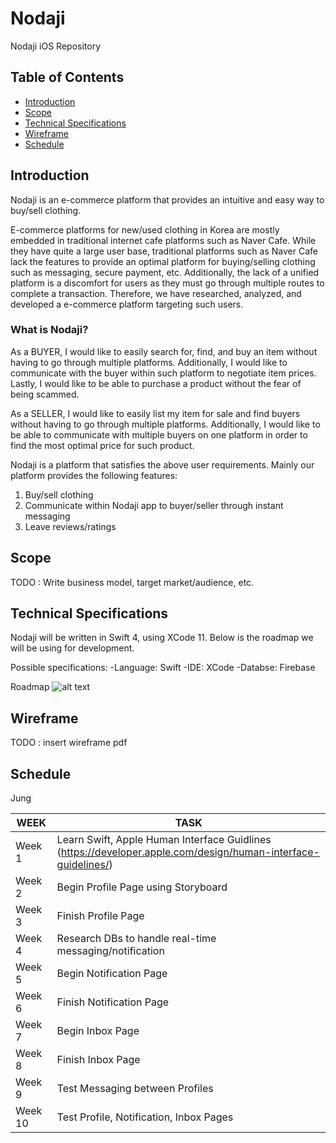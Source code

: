 # Nodaji
Nodaji iOS Repository

## Table of Contents

- [Introduction](#introduction)
- [Scope](#scope)
- [Technical Specifications](#technicalspecification)
- [Wireframe](#wireframe)
- [Schedule](#schedule)

## Introduction
Nodaji is an e-commerce platform that provides an intuitive and easy way to buy/sell clothing.

E-commerce platforms for new/used clothing in Korea are mostly embedded in traditional internet cafe platforms such as Naver Cafe. While they have quite a large user base, traditional platforms such as Naver Cafe lack the features to provide an optimal platform for buying/selling clothing such as messaging, secure payment, etc. Additionally, the lack of a unified platform is a discomfort for users as they must go through multiple routes to complete a transaction. Therefore, we have researched, analyzed, and developed a e-commerce platform targeting such users.


### What is Nodaji?
As a BUYER, I would like to easily search for, find, and buy an item without having to go through multiple platforms. Additionally, I would like to communicate with the buyer within such platform to negotiate item prices. Lastly, I would like to be able to purchase a product without the fear of being scammed.

As a SELLER, I would like to easily list my item for sale and find buyers without having to go through multiple platforms. Additionally, I would like to be able to communicate with multiple buyers on one platform in order to find the most optimal price for such product.

Nodaji is a platform that satisfies the above user requirements. Mainly our platform provides the following features:
  1. Buy/sell clothing
  2. Communicate within Nodaji app to buyer/seller through instant messaging
  3. Leave reviews/ratings

## Scope
TODO : Write business model, target market/audience, etc. 

## Technical Specifications
Nodaji will be written in Swift 4, using XCode 11. Below is the roadmap we will be using for development.

Possible specifications:
-Language: Swift
-IDE: XCode
-Databse: Firebase


Roadmap
![alt text](https://i.redd.it/ix44k24k9ik01.png)

## Wireframe
TODO : insert wireframe pdf

## Schedule

Jung

|     WEEK      |     TASK      |
| ------------- | ------------- |
| Week 1  | Learn Swift, Apple Human Interface Guidlines (https://developer.apple.com/design/human-interface-guidelines/) |
| Week 2  | Begin Profile Page using Storyboard  |
| Week 3 | Finish Profile Page |
| Week 4 | Research DBs to handle real-time messaging/notification |
| Week 5 | Begin Notification Page |
| Week 6 | Finish Notification Page |
| Week 7 | Begin Inbox Page |
| Week 8 | Finish Inbox Page |
| Week 9 | Test Messaging between Profiles|
| Week 10 | Test Profile, Notification, Inbox Pages |
